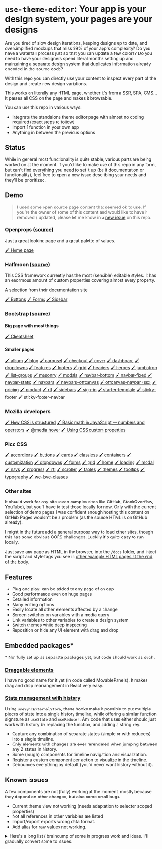 # `use-theme-editor`: Your app is your design system, your pages are your designs

Are you tired of slow design iterations, keeping designs up to date, and oversimplified mockups that miss 99% of your app's complexity?
Do you have a waterfall process just so that you can update a few colors?
Do you need to have your designers spend literal months setting up and maintaining a separate design system that duplicates information already encoded in the source code?

With this repo you can directly use your content to inspect every part of the design and create new design variations.

This works on literally any HTML page, whether it's from a SSR, SPA, CMS... It parses all CSS on the page and makes it
browsable.

You can use this repo in various ways:
- Integrate the standalone theme editor page with almost no coding required (exact steps to follow)
- Import 1 function in your own app
- Anything in between the previous options

## Status

While in general most functionality is quite stable, various parts are being worked on at the moment. If you'd like to
make use of this repo in any form, but can't find everything you need to set it up (be it documentation or
functionality), feel free to open a new issue describing your needs and they'll be prioritized.

## Demo

> I used some open source page content that seemed ok to use.
If you're the owner of some of this content and would like to have it removed / updated,
please let me know in a [new issue](https://github.com/Inwerpsel/use-theme-editor/issues/new) on this repo.

### Openprops ([source](https://open-props.style/))

Just a great looking page and a great palette of values.

[🖌 Home page](https://inwerpsel.github.io/use-theme-editor/openprops/home/)

### Halfmoon ([source](https://github.com/halfmoonui/halfmoon))

This CSS framework currently has the most (sensible) editable styles.
It has an enormous amount of custom properties covering almost every property.

A selection from their documentation site:

[🖌 Buttons](https://inwerpsel.github.io/use-theme-editor/halfmoon/docs/buttons)
[🖌 Forms](https://inwerpsel.github.io/use-theme-editor/halfmoon/docs/forms)
[🖌 Sidebar](https://inwerpsel.github.io/use-theme-editor/halfmoon/docs/sidebar)

### Bootstrap ([source](https://github.com/twbs/bootstrap/blob/main/site/content/docs/5.3/examples/cheatsheet/index.html))
#### Big page with most things
[🖌 Cheatsheet](https://inwerpsel.github.io/use-theme-editor/bs/cheatsheet/)
#### Smaller pages
[🖌 album](https://inwerpsel.github.io/use-theme-editor/bs/album)
[🖌 blog](https://inwerpsel.github.io/use-theme-editor/bs/blog)
[🖌 carousel](https://inwerpsel.github.io/use-theme-editor/bs/carousel)
[🖌 checkout](https://inwerpsel.github.io/use-theme-editor/bs/checkout)
[🖌 cover](https://inwerpsel.github.io/use-theme-editor/bs/cover)
[🖌 dashboard](https://inwerpsel.github.io/use-theme-editor/bs/dashboard)
[🖌 dropdowns](https://inwerpsel.github.io/use-theme-editor/bs/dropdowns)
[🖌 features](https://inwerpsel.github.io/use-theme-editor/bs/features)
[🖌 footers](https://inwerpsel.github.io/use-theme-editor/bs/footers)
[🖌 grid](https://inwerpsel.github.io/use-theme-editor/bs/grid)
[🖌 headers](https://inwerpsel.github.io/use-theme-editor/bs/headers)
[🖌 heroes](https://inwerpsel.github.io/use-theme-editor/bs/heroes)
[🖌 jumbotron](https://inwerpsel.github.io/use-theme-editor/bs/jumbotron)
[🖌 list-groups](https://inwerpsel.github.io/use-theme-editor/bs/list-groups)
[🖌 masonry](https://inwerpsel.github.io/use-theme-editor/bs/masonry)
[🖌 modals](https://inwerpsel.github.io/use-theme-editor/bs/modals)
[🖌 navbar-bottom](https://inwerpsel.github.io/use-theme-editor/bs/navbar-bottom)
[🖌 navbar-fixed](https://inwerpsel.github.io/use-theme-editor/bs/navbar-fixed)
[🖌 navbar-static](https://inwerpsel.github.io/use-theme-editor/bs/navbar-static)
[🖌 navbars](https://inwerpsel.github.io/use-theme-editor/bs/navbars)
[🖌 navbars-offcanvas](https://inwerpsel.github.io/use-theme-editor/bs/navbars-offcanvas)
[🖌 offcanvas-navbar (sic)](https://inwerpsel.github.io/use-theme-editor/bs/offcanvas-navbar)
[🖌 pricing](https://inwerpsel.github.io/use-theme-editor/bs/pricing)
[🖌 product](https://inwerpsel.github.io/use-theme-editor/bs/product)
[🖌 rtl](https://inwerpsel.github.io/use-theme-editor/bs/rtl)
[🖌 sidebars](https://inwerpsel.github.io/use-theme-editor/bs/sidebars)
[🖌 sign-in](https://inwerpsel.github.io/use-theme-editor/bs/sign-in)
[🖌 starter-template](https://inwerpsel.github.io/use-theme-editor/bs/starter-template)
[🖌 sticky-footer](https://inwerpsel.github.io/use-theme-editor/bs/sticky-footer)
[🖌 sticky-footer-navbar](https://inwerpsel.github.io/use-theme-editor/bs/sticky-footer-navbar)

### Mozilla developers

[🖌 How CSS is structured](https://inwerpsel.github.io/use-theme-editor/mozilladocs/how-is-css-structured/)
[🖌 Basic math in JavaScript — numbers and operators](https://inwerpsel.github.io/use-theme-editor/mozilladocs/jsmath/)
[🖌 @media hover](https://inwerpsel.github.io/use-theme-editor/mozilladocs/media-hover/)
[🖌 Using CSS custom properties](https://inwerpsel.github.io/use-theme-editor/mozilladocs/use-custom-properties/)

### Pico CSS
[🖌 accordions](https://inwerpsel.github.io/use-theme-editor/pico/docs/accordions.html)
[🖌 buttons](https://inwerpsel.github.io/use-theme-editor/pico/docs/buttons.html)
[🖌 cards](https://inwerpsel.github.io/use-theme-editor/pico/docs/cards.html)
[🖌 classless](https://inwerpsel.github.io/use-theme-editor/pico/docs/classless.html)
[🖌 containers](https://inwerpsel.github.io/use-theme-editor/pico/docs/containers.html)
[🖌 customization](https://inwerpsel.github.io/use-theme-editor/pico/docs/customization.html)
[🖌 dropdowns](https://inwerpsel.github.io/use-theme-editor/pico/docs/dropdowns.html)
[🖌 forms](https://inwerpsel.github.io/use-theme-editor/pico/docs/forms.html)
[🖌 grid](https://inwerpsel.github.io/use-theme-editor/pico/docs/grid.html)
[🖌 home](https://inwerpsel.github.io/use-theme-editor/pico/docs/home.html)
[🖌 loading](https://inwerpsel.github.io/use-theme-editor/pico/docs/loading.html)
[🖌 modal](https://inwerpsel.github.io/use-theme-editor/pico/docs/modal.html)
[🖌 navs](https://inwerpsel.github.io/use-theme-editor/pico/docs/navs.html)
[🖌 progress](https://inwerpsel.github.io/use-theme-editor/pico/docs/progress.html)
[🖌 rtl](https://inwerpsel.github.io/use-theme-editor/pico/docs/rtl.html)
[🖌 scroller](https://inwerpsel.github.io/use-theme-editor/pico/docs/scroller.html)
[🖌 tables](https://inwerpsel.github.io/use-theme-editor/pico/docs/tables.html)
[🖌 themes](https://inwerpsel.github.io/use-theme-editor/pico/docs/themes.html)
[🖌 tooltips](https://inwerpsel.github.io/use-theme-editor/pico/docs/tooltips.html)
[🖌 typography](https://inwerpsel.github.io/use-theme-editor/pico/docs/typography.html)
[🖌 we-love-classes](https://inwerpsel.github.io/use-theme-editor/pico/docs/we-love-classes.html)

### Other sites

It should work for any site (even complex sites like GitHub, StackOverflow, YouTube), but you'll have to test those locally for now.
Only with the current selection of demo pages I was confident enough hosting this content on GitHub Pages
wouldn't be a problem (as the source HTML is on GitHub already).

I might in the future add a general purpose way to load other sites, though this has some obvious CORS
challenges. Luckily it's quite easy to run locally.

Just save any page as HTML in the browser, into the `/docs` folder, and inject the script and style 
tags you see in [other example HTML pages at the end of the body](https://github.com/Inwerpsel/use-theme-editor/blob/a040386a18ab001b2add0e59610f4ae077128d36/docs/halfmoon/docs/buttons.html#L1091-L1092).

## Features
* Plug and play: can be added to any page of an app
* Good performance even on huge pages
* Detailed information
* Many editing options
* Easily locate all other elements affected by a change
* Screen switcher on variables with a media query
* Link variables to other variables to create a design system
* Switch themes while deep inspecting
* Reposition or hide any UI element with drag and drop


## Embedded packages*

\* Not fully set up as separate packages yet, but code should work as such.

### [Draggable elements](https://github.com/Inwerpsel/use-theme-editor/tree/main/src/components/movable)
I have no good name for it yet (in code called MovablePanels). It makes drag and drop rearrangement in React very easy.

### [State management with history](https://github.com/Inwerpsel/use-theme-editor/blob/main/src/hooks/useResumableReducer.tsx)
Using `useSyncExternalStore`, these hooks make it possible to put multiple pieces of state into a single history timeline,
while offering a similar function signature as `useState` and `useReducer`. Any code that uses either should just work
with history by replacing the function, and adding a string key.

* Capture any combination of separate states (simple or with reducers) into a single timeline.
* Only elements with changes are ever rerendered when jumping between any 2 states in history.
* Some (rough) components for timeline navigation and visualization.
* Register a custom component per action to visualize in the timeline.
* Debounces everything by default (you'd never want history without it).

## Known issues
A few components are not (fully) working at the moment, mostly because they depend on other changes, but also some small bugs.

- Current theme view not working (needs adaptation to selector scoped properties)
- Not all references in other variables are listed
- Import/export exports wrong data format.
- Add alias for raw values not working.

<details>
<summary>
  Here's a long list / braindump of some in progress work and ideas. I'll gradually convert some to issues.
</summary>

### IN PROGRESS
- Improve state management
  - Move top level state that uses useResumableReducer down
    - Complex state (open groups) vs many keys (open variable controls) vs reducer (theme editor)?
      - complex state (without reducer):
        - pro: less work performed by store, less keys to change detect, stable amount of instances
        - con: can't replay fine grained, causes more elements to render (same issue as Context), shifts burden to consumer
      - many keys:
        - pro: maximally targeted renders, easy to replay / compare with other states
        - con: need to generate complex key, lists can potentially have thousands of items
      - reducer:
        - pro: components can use dispatched actions (history view), replayable unless semantically impossible
        - con: more coupled state, hard to detect whether 2 states are equivalent, replay requires error handling
    - Questions on useResumableReducer
  - Decouple state implementations in movable panels so it can be used standalone
    - Maybe better with reducer?

- Improve relative layout of deeper parts of the inspector UI
  - Find design principles that work with the complex and interconnected nature of the displayed information.
  - Current principles: at the top level it shows the entire dependency chain up to the variable setting the raw value.
    Each of these elements can be "opened" to access all details about that variable, including other references than 
    than the current one. It should provide quick and intuitive access to each piece of information, while keeping the 
    overall structure and flow understandable and not overwhelming. Ideally it's possible to open any 2 given pieces 
    of information at the same time.
  - Current per variable elements:
    - Basic information (formatted name, value) (always visible)
    - Screen switcher (only when needed) (always visible)
    - Extra scroll in view button
    - Usages in `var()` statements in source CSS on regular properties
      - Grouped by selector + property
      - Element locator for each individual selector of the rule
      - Property
    - Usages in `var()` statements of other custom properties (source + theme)
      - Referencing variable name
      - Grouped* by combined selectors of properties.
      - Element locator
    - Replace with other variable
    - Typed control (different per type, will do after figuring out how to handle property types)
    - Unset button
  - Element locator:
    - Selector being located
    - Scroll in view button
    - Previous and next button
    - Counter + indicator of current
    - Tagname + id + classes of current
    - Inspect button (unless element is the current inspected)
    - Not found message
  - Togglable elements:
    - CSS properties (+ indicator if current var is not the full value)
    - Source code link (if available, filename (formatted) + line)
  - Upcoming elements:
    - Media query

- Support "locally" scoped custom properties
  - Problem: Selector specificity when adding a rule after the existing rules
    - For now this is solved using `!important`, which surprisingly seems to work 100% of the time.
    - However, an even better solution is to take full control over the stylesheets on the page so
      that no overriding rules are needed.
      - No additional CSS rules
      - Recalculations affect (often much) less elements, because cascading no longer needed
      - No specificity challenges at all
      - Also supports regular CSS edits

- Determine / infer property types
  - examples + libs
    - https://github.com/mdn/yari/blob/main/kumascript/macros/CSSSyntax.ejs
    - https://github.com/w3c/webref/tree/main/packages/css
    - https://github.com/csstree/csstree
    - https://github.com/mdn/data/
  - "De facto" type system?
    - A variable gets its type from the intersection of all CSS properties it's used on.
      - Seems hard to parse from allowed syntaxes? Perhaps not a problem in most cases?
    - UI filters the actions it allows, so that the end result is always legal CSS.
    - e.g. you should be able to change a variable to a gradient if it's only used on the `background` property.
      You should not be able to assign a gradient variable to a non-background property.
    - Split up a single variable into multiple groups with the same value types? E.g. you start adding a color to a 
      bunch of backgrounds and text colors, then find you want to use a gradient on all these backgrounds, but preserve
      the regular text colors.
  - Additional constraints
    - Should be possible to force constraints beyond usage inference.
    - Or perhaps including a property access in code is a very simple way to achieve this?
  - Fix handling of multiple variables on a single rule
  - Support typing of variables surrounded by just 1 function
    - It's apparently a common thing for frameworks to hard code which color function to use, and have the variables only
      contain the arguments. (e.g. BS and derivatives, mostly in DaisyUI)
    - Even though this is a bad idea for multiple reasons, I don't expect common frameworks to change it soon.
    - Can be somewhat generalized. Perhaps check type of function arguments in CSS syntax?

### TO FINISH
- Combine all media query versions of the same property into a single control. This can update the iframe to match the
  media query, so that you always can see your changes applied (done but for separate controls). Visualize media queries
  in UI.

### TODO
- Write tests
- Variable actions:
  - Convert a raw value to a variable
    - First search for existing vars with same value
    - Always show these options in case of raw values (unless they're not used in selectors)
  - Search all equal raw values and replace with variable
  - Split variable into multiple
- Visualize some math functions
- More tailored controls / group properties into single control?
- Make hotkeys configurable in the UI
- Clean up internal style handling (separate styles altogether?, )
- Use `ResponsiveFrame` to render multiple themes / screen sizes at the same time
- Expand the color usages quick menu to allow picking all kinds of values. Maybe a textual widget ordered by how
  frequently used?
- Hot reloading would be nice, as reloading the page to see your changes applied will reset the iframe's scroll
  position.
- Better organizing of themes.
- Personal editor theme that is applied separately from the theme that is being edited. (detect own stylesheets?)
- Use sourcemap location and edits to auto generate a PR.
- Improve elements with a hidden or hard to access state
- Show current changes compared to server (maybe integrate with "current theme" component?)
- As browser extension?
  - Address CORS (or detect + warn)
  - Address idle performance (lazy extract page variables / lazy include entire script)
- Optimize root property updates
  - Updating root causes full style recalculation
    - Doesn't work well on large pages
    - e.g. Halfmoon
  - Could modify the CSS to work differently with the same result
- Drop tokens onto page like Figma tokens plugin
  - Can reuse inspect function and auto apply the innermost fitting the token type.
  - If multiple options possible
    - Show dialog on nearest side of iframe (or configurable)
    - Hover an option previews it
- Visualize overridden scope values, so that you can see what happens when removed from a scope.
  - However, it shouldn't result in a devtools like experience, where over half of what's shown is overridden rules.
- Allow mapping hotkeys to any reducer action
  - Since reducers are already collected for history, it should be a small step to list this
    collection and allow setting a mapping.
  - Perhaps handle actions with a payload?
    - Some values can be entered manually (e.g. increment by a certain amount, choose a particular string like for panel layout)
    - Other values could come from some sort of context (e.g. the currently focused variable control)
    - Other approach is to tie it to event listeners. Might allow defining function once. Still need to check focus probably.
- History actions
  - Clear newer / older separately
  - Clear specific state members
    - Apply the most recent state to all members in history.
  - Squash
  - Different edit modes when in the past
    - Current mode: discard future, prompt first if offset > 5
    - Optional prompt?
    - Save any "chopped" off futures?
    - Options determining which scenario (e.g. save when > 3 edits, discard when < 2)
  - Keep alternate futures and merge them like branches
- Restore history from local storage
  - Store initial state + actions, then replay
    - more space efficient
    - minimal writes (though how to incrementally update local storage efficiently?)
    - history can rely on object equality like newly constructed
  - Some components can't reliably be resumed
    - Inspected HTML can be (slightly to completely) different
    - Could be solved partially using path of element in tree
- Some history states are inconsequential / uninteresting
  - E.g. open an editor UI window and close it with no changes
  - hard to detect if this is the case

## Future theme structure

Currently themes are just a list of selectors with lists of properties.
Eventually the theme should be a sort of "diff" compared to a current set of CSS files.
New files can then be generated if the diff format allows to locate the source declaration
for each item. It's unclear where the source code mapping should happen.

#### Declarations
Each item: selector + property (combined unique ID, this could be a single ID as well, anything that allows you to find the right source)
* Updated decls (including adding properties, order by convention within selector)
  * data: new value
* Removed decls
  * data: none

#### Other
* Added selectors
  * data: selector text, source position, media query
  * Translate to multiple source CSS dialects (where?)
  * Ideally a minimal description of the source position requirements. E.g. only say "after X". It's then up to
    the code generating for a particular source to deterministically figure out the exact position.
* Added media queries
  * data: condition text (maybe parsed a bit), source position
* Added animations
* Added resources (links, images, fonts)

</details>
